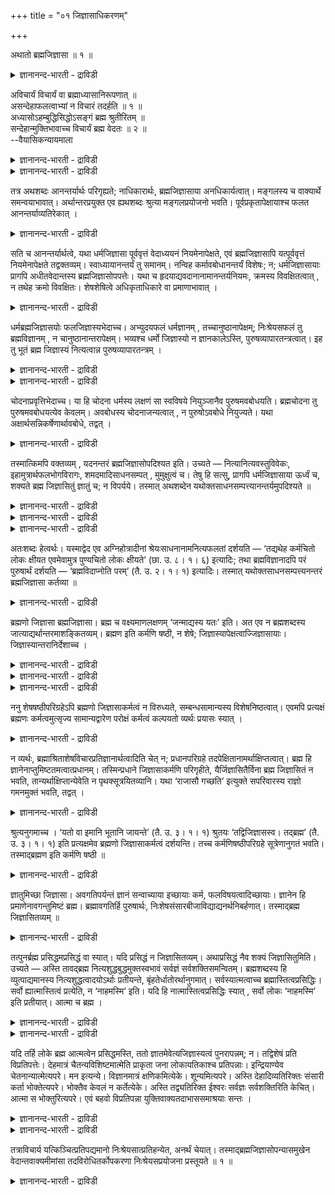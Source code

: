 +++
title = "०१ जिज्ञासाधिकरणम्"

+++

अथातो ब्रह्मजिज्ञासा ॥ १ ॥  
<details><summary>ज्ञानानन्द-भारती - द्राविडी</summary>

अदादो प्रह्मजिज्ञासा: ॥ १ ॥
</details>

अविचार्यं विचार्यं वा ब्रह्माध्यासानिरूपणात् ॥  
असन्देहाफलत्वाभ्यां न विचारं तदर्हति ॥ १ ॥  
अध्यासोऽहम्बुद्धिसिद्धोऽसङ्गं ब्रह्म श्रुतीरितम् ॥  
सन्देहान्मुक्तिभावाच्च विचार्यं ब्रह्म वेदतः ॥ २ ॥  
--वैयासिकन्यायमाला

<details><summary>ज्ञानानन्द-भारती - द्राविडी</summary>

अत्यासम् निरूबणम् सॆय्यप्पडादबडियाल् पिरह्मम् विसारिक्कत् (अर्त्तम्)
तगुदियऱ्ऱदा? विसारिक्क वेण्डियदु ताऩा? (पिरह्म विषयमाय्) सन्देहम्
इल्लादबडियालुम् (पिरह्मत्तै विसारिप्पदिऩाल्) पिरयोजऩम् इल्लाददिऩालुम्,
अदु विसारत्तिऱ्कु उरियदल्ल।
</details>

<details><summary>ज्ञानानन्द-भारती - द्राविडी</summary>

अत्यासम् ऎऩ्बदु "नाऩ्" ऎऩ्ऱ ऎण्णत्तिऩाल् सित्तित्तिरुक्किऱदु। पिरह्मम्
सङ्गमऱ्ऱदु ऎऩ्ऱु वेदत्तिऩाल् सॊल्लप्पडुगिऱदु। (इव्विदम् पिरह्मत्तिऩ्
स्वरूबत्तैप्पऱ्ऱि) सन्देहम् इरुप्पदिऩालुम् (अदैयऱि वदिऩाल्) मोक्षम्
(ऎऩ्ऱ पलऩ्) इरुप्पदिऩालुम्, पिरह्मम् वेदत्तैक् कॊण्डु विसारिक्क
वेण्डियदे।
</details>

तत्र अथशब्दः आनन्तर्यार्थः परिगृह्यते; नाधिकारार्थः, ब्रह्मजिज्ञासाया
अनधिकार्यत्वात्। मङ्गलस्य च वाक्यार्थे समन्वयाभावात्।
अर्थान्तरप्रयुक्त एव ह्यथशब्दः श्रुत्या मङ्गलप्रयोजनो भवति।
पूर्वप्रकृतापेक्षायाश्च फलत आनन्तर्याव्यतिरेकात् ।

<details><summary>ज्ञानानन्द-भारती - द्राविडी</summary>

(सारीर्ग मीमांसा सास्तिरत्तिऩ् अनुबन्द सदुष्टयम् अदावदु विषयम्,
पिरयोजऩम्, सम्बन्दम्, अदिगारि इवैगळै तीर्माऩम् सॆय्दु काट्टुगिऱदु
मुदलावदु अदिगरणम्)।

इङ्गे (सूत्रत्तिलुळ्ळ) ‘अद’ ऎऩ्ऱ वार्त्तै ‘पिऱगु’ ऎऩ्ऱ अर्त्तमुळ्ळदाग
ऎडुत्तुक्कॊळ्ळप् पडुगिऱदु; ‘आरम्बिक्कप्पडुगिऱदु' ऎऩ्ऱ अर्त्तमुडैय ताग
अल्ल। प्रह्मत्तै अऱियवुळ्ळ आसै आरम्बिक्कप् पडक्कूडियदिल्लाददिऩाल्,
‘मङ्गळम्' ऎऩ्बदुम् अल्ल वाक्यत्तिऩ् अर्त्तत्तिल् ऒट्टाददिऩाल्; वेऱु
विषयमाग उबयोगिक्कप्पट्ट ‘अद’ ऎऩ्ऱ सप्तम्दाऩ् अल्लवा केट्कप्पडुवदिऩाल्
मङ्गळत्तै प्रयोजऩ मागवुडैयदाग इरुक्कुम्? मुऩ्सॊऩ्ऩ अर्त्तत्तैक्
काट्टिलुम् पिऩ्ऩाल् सॊल्वदु वेऱु ऎऩ्बदैक्काट्ट ऎऩ्बदुम् मुऩ्सॊऩ्ऩदै
अबेक्षिप्पदु' अदसप्तार्त्तम् अल्ल। मुडिविल् ‘पिऱगु’ ऎऩ्ऱदऱ्कु
वेऱुबट्टदाग आगाददिऩाल्,
</details>

सति च आनन्तर्यार्थत्वे, यथा धर्मजिज्ञासा पूर्ववृत्तं वेदाध्ययनं
नियमेनापेक्षते, एवं ब्रह्मजिज्ञासापि यत्पूर्ववृत्तं नियमेनापेक्षते
तद्वक्तव्यम्। स्वाध्यायानन्तर्यं तु समानम्। नन्विह कर्मावबोधानन्तर्यं
विशेषः; न; धर्मजिज्ञासायाः प्रागपि अधीतवेदान्तस्य
ब्रह्मजिज्ञासोपपत्तेः। यथा च हृदयाद्यवदानानामानन्तर्यनियमः, क्रमस्य
विवक्षितत्वात् , न तथेह क्रमो विवक्षितः। शेषशेषित्वे अधिकृताधिकारे वा
प्रमाणाभावात् ।

<details><summary>ज्ञानानन्द-भारती - द्राविडी</summary>

‘पिऱगु' ऎऩ्ऱ अर्त्तमुळ्ळ तऩ्मैयिरुक्किऱ पडियाल्, तर्म जिज्ञासै (तर्मत्तै
अऱिय विरुप्पम्) ऎऩ्बदु मुऩ् इरुक्कुम् वेदात्ययऩत्तै नियममाग
अबेक्षिक्किऱदु ऎप्पडियो, अप्पडिये पिरह्म जिज्ञासै (पिरह्मत्तै अऱिय
विरुप्पम्) ऎऩ्बदुम् मुऩ् इरुप्पदाग ऎदै नियममाग अबेक्षिक्कुमो, अदु इङ्गु
सॊल्लप्पड वेण्डुम्। 'वेदत्तिऩ् अत्ययऩत् तिऱ्कुप् पिऱगु' ऎऩ्ऱु सॊऩ्ऩालो,
अदु (इरण्डिऱ्कुम्) पॊदुवायुळ्ळदु। इङ्गु 'कर्माविऩ् अऱिविऱ्कुप् पिऱगु'
ऎऩ्ऱ विसेषम् इरुक्कलामेयॆऩ्ऱाल्, सरियल्ल; उबनिषत्तै अत्ययऩम्
सॆय्दवऩुक्कु तर्मत्तै अऱिय विरुप्पम् एऱ्पडुवदऱ्कु मुऩ्ऩालेये, पिरह्मत्तै
अऱिय विरुप्पम् एऱ्पडक्कूडियदाऩदिऩाल्, (यागत्तिल्) ह्रुदयम् मुदलाऩवैगळै
ऎडुप्पदुगळिल् ऎप्पडि ‘पिऱगु' ऎऩ्ऱ नियमम् इरुक्किऱदो वरिसैयैच् चॊल्ल
उत्तेसित्तिरुप्पदाल्, अप्पडि इङ्गे (तर्म अऱिवु, पिरह्म अऱिवु,
ऎऩ्बदऱ्कुळ्) वरिसै सॊल्ल उत्तेसिक्कप्पट्टदिल्लै; तर्म जिज्ञासै पिरह्
मजिज्ञासै इव्विरण्डिऱ्कुळ् अङ्गम् अङ्गी ऎऩ्ऱ तऩ्मै उण्डॆऩ्बदिलो, (अदिल्)
अदिगारम् पॆऱ्ऱिरुन्दवऩुक्कुत्ताऩ् (इदिल् अदिगारमुण्डॆऩ् पदिलो, पिरमाणम्
इल्लाददिऩाल्।
</details>

धर्मब्रह्मजिज्ञासयोः फलजिज्ञास्यभेदाच्च। अभ्युदयफलं धर्मज्ञानम् ,
तच्चानुष्ठानापेक्षम्; निःश्रेयसफलं तु ब्रह्मविज्ञानम् , न
चानुष्ठानान्तरापेक्षम्। भव्यश्च धर्मो जिज्ञास्यो न ज्ञानकालेऽस्ति,
पुरुषव्यापारतन्त्रत्वात्। इह तु भूतं ब्रह्म जिज्ञास्यं नित्यत्वान्न
पुरुषव्यापारतन्त्रम् ।

<details><summary>ज्ञानानन्द-भारती - द्राविडी</summary>

(इव्विरण्डिऱ्कुम्) पलऩिलुम् अऱिय विरुम्बप् पडुम् वस्तुविलुम्,
वेऱ्ऱुमैयुळ्ळदालुम्, तर्म विषय माऩ अऱिवु अप्युदयत्तै (विषय सुगत्तै)
पलऩाग वुडैयदु; अदु अऩुष्टाऩत्तै (सॆय्गैयै) अबेक्षिक्किऱदागवुम्
इरुक्किऱदु। पिरह् मत्तिऩ् अऱिवो निच्रेयसत्तै (नित्यसुगत्तै)
पलऩागवुडैयदु; वेऱु अऩुष्टाऩत्तै अबेक्षिप्पदुमिल्लै।
</details>

<details><summary>ज्ञानानन्द-भारती - द्राविडी</summary>

अऱिय विरुम्बप्पडुगिऱ तर्मम् इऩि एऱ्पड वेण्डियदायुम् इरुक्किऱदु। अऱियुम्
कालत्तिल् इल्लै, पुरुषऩुडैय व्याबारत्तिऱ्कु अदीऩमायिरुप्पदाल्; इङ्गेयो
अऱियविरुम्बप्पडुम् पिरह्मम् एऱ्पट्टे यिरुप्पदु, ऎऩ्ऱैक्कुम्
उळ्ळदाऩदिऩाल् पुरुषऩुडैय वियाबारत्तिऱ्कु अदीऩमुम् अल्ल।
</details>

चोदनाप्रवृत्तिभेदाच्च। या हि चोदना धर्मस्य लक्षणं सा स्वविषये
नियुञ्जानैव पुरुषमवबोधयति। ब्रह्मचोदना तु पुरुषमवबोधयत्येव केवलम्।
अवबोधस्य चोदनाजन्यत्वात् , न पुरुषोऽवबोधे नियुज्यते। यथा
अक्षार्थसन्निकर्षेणार्थावबोधे, तद्वत् ।

<details><summary>ज्ञानानन्द-भारती - द्राविडी</summary>

(वेदम् सॆय्युम्) कट्टळैयिऩ् प्रव्रुत्तियिलुम् वेऱ्ऱुमै इरुप्पदाल्,
तर्मत्तैक्कुऱिप्पिडुम् कट्टळै ऎदुवो अदु तऩक्कु अदु तऩक्कु विषयमायुळ्ळ
कारियत्तिल् एविक्कॊण्डे पुरुषऩै अऱियच्चॆय्गिऱदु ऎऩ्बदु प्रसित्तम्;
प्रह्म विषयमाऩ कट्टळैयो पुरुषऩै (ऎदैयुम् सॆय्युम्बडि एवामल्) अऱियुम्बडि
मात्तिरम् सॆय्गिऱदु। अऱिवुक्कुक् कट्टळैयाल् एऱ्पडक्कूडिय
तऩ्मैयिल्लाददिऩाल्, पुरुषऩ् अऱिवु विषयत्तिल् एवप्पडुवदिल्लै;
इन्दिरियत्तिऱ्कुम्, विषयत्तिऱ्कुम् नॆरुक्कमिरुन्दाल् अऱिवदिल् ऎप्पडि
एवुदल् किडैयादो अदैप्पोल।
</details>

तस्मात्किमपि वक्तव्यम् , यदनन्तरं ब्रह्मजिज्ञासोपदिश्यत इति। उच्यते —
नित्यानित्यवस्तुविवेकः, इहामुत्रार्थफलभोगविरागः, शमदमादिसाधनसम्पत् ,
मुमुक्षुत्वं च। तेषु हि सत्सु, प्रागपि धर्मजिज्ञासाया ऊर्ध्वं च, शक्यते
ब्रह्म जिज्ञासितुं ज्ञातुं च; न विपर्यये। तस्मात् अथशब्देन
यथोक्तसाधनसम्पत्त्यानन्तर्यमुपदिश्यते ॥

<details><summary>ज्ञानानन्द-भारती - द्राविडी</summary>

आगैयाल् एदावदु सॊल्लवेण्डुम्, ऎदऱ्कुप् पिऱगु प्रह्मत्तै अऱिय विरुप्पम्
उबदेसिक्कप् पडुगिऱदु ऎऩ्ऱु,
</details>

<details><summary>ज्ञानानन्द-भारती - द्राविडी</summary>

सॊल्गिऱोम्: १। इदु नित्यवस्तु, इदु अनित्यवस्तु ऎऩ्ऱु पिरित्तऱिदल्, २।
इव्वुलगिलुम् मऱुमैयिलुमुळ्ळ विषयङ्गळै पोगंसॆय्वदिल् आसैयऱ्ऱिरुत्तल्, ३।
समम्, तमम् मुदलाऩ सादऩङ्गळुडऩ् कूडियिरुत्तल्, ४। विडुदलै अडैवदिल् आवल्।
</details>

<details><summary>ज्ञानानन्द-भारती - द्राविडी</summary>

इवैगळ् (विवेगम् मुदलाऩ सादऩङ्गळ्) इरुन्दुविट्टाल् तर्मविसारत्तिऱ्कु
मुऩ्ऩालुम्, पिऩ्ऩालुम् प्रह्मविसारम् सॆय्यमुडियुम्। अवैग ळिल्लाविट्टाल्
विसारम् सॆय्यमुडियादु। विसारम् सॆय्दालुम्, साक्षात्कार रूबमाऩ पलऩ्
एऱ्पडादु। आगैयाल् ‘अद' ऎऩ्ऱ वार्त्तैयिऩाल्, ‘सॊल्लिय पडिक्कुळ्ळ
सादऩङ्गळुडैय सेर्क्कैक्कुप् पिऱगु ऎऩ्बदु उबदेसिक्कप्पडुगिऱदु।
</details>

अतःशब्दः हेत्वर्थः। यस्माद्वेद एव अग्निहोत्रादीनां
श्रेयःसाधनानामनित्यफलतां दर्शयति — ‘तद्यथेह कर्मचितो लोकः क्षीयत
एवमेवामुत्र पुण्यचितो लोकः क्षीयते’ (छा. उ. ८। १। ६) इत्यादिः; तथा
ब्रह्मविज्ञानादपि परं पुरुषार्थं दर्शयति — ‘ब्रह्मविदाप्नोति परम्’ (तै.
उ. २। १। १) इत्यादिः। तस्मात् यथोक्तसाधनसम्पत्त्यनन्तरं
ब्रह्मजिज्ञासा कर्तव्या ॥

<details><summary>ज्ञानानन्द-भारती - द्राविडी</summary>

‘अद:' (अदऩाल्) ऎऩ्ऱ वार्त्तै कारणम् ऎऩ्बदै अर्त्तमाग उडैयदु। ऎदऩाल्,
सिरेयस् सादऩमाग उळ्ळ अक्ऩिहोत्रम् मुदलियवैगळुक्कु, ‘आगैयाल् ऎप्पडि इङ्गे
कर्माविऩाल् सेगरिक्कप्पट्ट लोगम् (पलऩ्) क्षयत्तै अडैगिऱदो, अप्पडिये ताऩ्
अङ्गे पुण्यत्तिऩाल् सेगरिक्कप्पट्ट लोगमुम् क्षयत्तै अडैगिऱदु।'
(सान्।VIII १-६) ऎऩ्बदु मुदलिय वेदमे अनित्यमाऩ पलऩैयुडैय तऩ्मैयैक्
काट्टुगिऱदो; अप्पडिये, पिरह्मत्तै अऱिवदिऩाल् मेलाऩ पुरुषार्त्तत्तै,
'पिरह्मत्तै अऱिबवऩ् मेलाऩदै अडैगिऱाऩ्' (तैत्तरीय II - १) ऎऩ्बदु मुदलियदु
काट्टुगिऱदो; अदऩाल्, सॊऩ्ऩबडियुळ्ळ सादऩङ्गळुडैय सेर्क्कैक्कुप्पिऱगु
पिरह्मत्तै विसारम् सॆय्यवेण्डुम्।
</details>

ब्रह्मणो जिज्ञासा ब्रह्मजिज्ञासा। ब्रह्म च वक्ष्यमाणलक्षणम्
‘जन्माद्यस्य यतः’ इति। अत एव न ब्रह्मशब्दस्य
जात्याद्यर्थान्तरमाशङ्कितव्यम्। ब्रह्मण इति कर्मणि षष्ठी, न शेषे;
जिज्ञास्यापेक्षत्वाज्जिज्ञासायाः। जिज्ञास्यान्तरानिर्देशाच्च ।

<details><summary>ज्ञानानन्द-भारती - द्राविडी</summary>

प्रह्म-अऱिवु-विरुप्पम् ऎऩ्बदु प्रह् मत्तिऩ् अऱिविल् विरुप्पम्। प्रह्मम्
ऎऩ्बदु 'ऎदिलिरुन्दु इदऩ् पिऱप्पु मुदलियदो' ऎऩ्ऱु मेलाल् सॊल्लप्पोगिऱ
लक्षणत्तैयुडैयदु। अदऩालेये ‘पिरह्मम्' ऎऩ्ऱ वार्त्तैक्कु (पिराह्मण) जादि
मुदलाऩ वेऱु अर्त्तमुण्डोवॆऩ्ऱु सन्देहिक्क वेण्डाम्।
</details>

<details><summary>ज्ञानानन्द-भारती - द्राविडी</summary>

‘पिरह्मत्तिऩ्’ ऎऩ्बदु कर्माविल् (इरण्डाम् वेऱ्ऱुमै अर्त्तत्तिल्) आऱाम्
वेऱ्ऱुमै; सेषत्तिल् (वॆऱुम् सम्बन्दत्तैक् कुऱिक्कुम् आऱाम् वेऱ्ऱुमै)
</details>

<details><summary>ज्ञानानन्द-भारती - द्राविडी</summary>

अल्ल, अऱिय विरुम्बुवदऱ्कु अऱिय विरुम्बप्पडुवदिऩ् अबेक्षैयिरुप्पदालुम्
वेऱु अऱिय विरुम्बप्पडुवदु कुऱिप्पिडप्पडाददिऩालुम्,
</details>

ननु शेषषष्ठीपरिग्रहेऽपि ब्रह्मणो जिज्ञासाकर्मत्वं न विरुध्यते,
सम्बन्धसामान्यस्य विशेषनिष्ठत्वात्। एवमपि प्रत्यक्षं ब्रह्मणः
कर्मत्वमुत्सृज्य सामान्यद्वारेण परोक्षं कर्मत्वं कल्पयतो व्यर्थः प्रयासः
स्यात् ।

<details><summary>ज्ञानानन्द-भारती - द्राविडी</summary>

‘से षत्तिल् आऱाम् वेऱ्ऱुमै' यॆऩ्ऱु ऎडुत्तुक् कॊण्डालुम्गूड सम्बन्दम्
पॊदुवायिरुप्पदु। विसेषत्तैयुम् सेर्त्तुक् कुऱिक्कुम् तऩ्मैयुळ्ळदाल्
पिरह्मत्तिऱ्कु अऱिय विरुम्बुदलुक्कु विषयमायिरुक्कुम् तऩ्मै विरोदप्पडादे?
ऎऩ्ऱाल्, अप्पडियुम्गूड पिरह्मत्तिऱ्कु नेरागवेयिरुक्कुम् विषयत्तऩ्मैयै
विट्टु विट्टु तॆरियामलिरुक्कुम् विषयत्तऩ्मैयै पॊदुसम्बन्दम् मूलमागक्
कल्बिक्किऱवऩुक्कु सिरमम् वीण्दाऩे?
</details>

न व्यर्थः, ब्रह्माश्रिताशेषविचारप्रतिज्ञानार्थत्वादिति चेत् न;
प्रधानपरिग्रहे तदपेक्षितानामर्थाक्षिप्तत्वात्। ब्रह्म हि
ज्ञानेनाप्तुमिष्टतमत्वात्प्रधानम्। तस्मिन्प्रधाने जिज्ञासाकर्मणि
परिगृहीते, यैर्जिज्ञासितैर्विना ब्रह्म जिज्ञासितं न भवति,
तान्यर्थाक्षिप्तान्येवेति न पृथक्सूत्रयितव्यानि। यथा ‘राजासौ गच्छति’
इत्युक्ते सपरिवारस्य राज्ञो गमनमुक्तं भवति, तद्वत् ।

<details><summary>ज्ञानानन्द-भारती - द्राविडी</summary>

‘वीण् इल्लै, पिरह्मत्तै यॊट्टिऩ ऎल्ला विसारङ्गळैयुम् पिरदिक्ञै सॆय्वदाऩ
पिरयोजऩ मिरुप्पदाल्' ऎऩ्ऱाल् सरियल्ल, पिरदाऩमायुळ्ळदै ऎडुत्तुक्कॊळ्ळुम्
पोदु, अदऱ्कुत् तेवैप्पडुव तॆल्लाम् ताऩागवे इऴुक्कप्पट्टुविडुवदाल्
अऱिविऩाल् अडैवदऱ्कु मिगवुम् विरुम्बप्पडुम्। तऩ्मैयुळ्ळदाल् पिरह्मम्
अल्लवा पिरदाऩम्? अन्द पिरदाऩमायुळ्ळदै अऱियविरुम्बुवदऱ्कु विषयमाग
ऎडुत्तुक्कॊण्डुविट्टाल्, ऎवैगळै अऱिय विरुम्बा मल् पिरह्मम् अऱिय
विरुम्बप्पट्टदाग आगादो, अवैगळुम् ताऩागवे इऴुक्कप्पट्टु विडुगिऩ्ऱऩ,
ऎऩ्बदिऩाल् (अवैगळै) तऩियाग सूत्रम् इयऱ्ऱवेण्डिय तिल्लै। ऎप्पडि 'अन्द
राजा पोगिऱार्' ऎऩ्ऱु सॊल्लुगैयिल् परिवारत्तुडऩ् कूडिऩ राजाविऩ् पोगुदल्
सॊल्लप्पट्टदाग आगिऱदो अदैप्पोल,
</details>

श्रुत्यनुगमाच्च । ‘यतो वा इमानि भूतानि जायन्ते’ (तै. उ. ३। १। १)
श्रुतयः ‘तद्विजिज्ञासस्व। तद्ब्रह्म’ (तै. उ. ३। १। १) इति
प्रत्यक्षमेव ब्रह्मणो जिज्ञासाकर्मत्वं दर्शयन्ति। तच्च
कर्मणिषष्ठीपरिग्रहे सूत्रेणानुगतं भवति। तस्माद्ब्रह्मण इति कर्मणि षष्ठी
॥

<details><summary>ज्ञानानन्द-भारती - द्राविडी</summary>

सुरुदियै अऩुसरित्तिरुप्पदिऩालुम्, 'ऎदिलिरुन्दे इन्द पूदङ्गळ्
उण्डागिऩ्ऱऩवो अदै नऩ्गु अऱि, अदु पिरह्मम्" (तैत्तिरीय ३-१) ऎऩ्बदु मुदलाऩ
सुरुदिगळ् नेरागवे पिरह्मत्तिऱ्कु अऱिय विरुम्बुवदऱ्कु कर्मावाग (विषयमाग)
विरुक्कुम् तऩ्मैयैक् काट्टुगिऩ्ऱऩ। कर्माविल् (विषयत्तै नेरिल्
कुऱिक्कुम्) आऱाम् वेऱ्ऱुमै ऎऩ्ऱु ऎडुत्तुक्कॊळ्ळुम् पोदु, अदुवुम् (अन्द
उबनिषत् काट्टुवदुम्) सुत्तिरत्तुडऩ्, ऒत्तदाग इरुक्किऱदु। आगैयाल्
'पिरह्मत्तिऩ्' ऎऩ्बदु कर्मावॆऩ्ऱ अर्त्तत्तिल् आऱाम् वेऱ्ऱुमै।
</details>

ज्ञातुमिच्छा जिज्ञासा। अवगतिपर्यन्तं ज्ञानं सन्वाच्याया इच्छायाः कर्म,
फलविषयत्वादिच्छायाः। ज्ञानेन हि प्रमाणेनावगन्तुमिष्टं ब्रह्म।
ब्रह्मावगतिर्हि पुरुषार्थः, निःशेषसंसारबीजाविद्याद्यनर्थनिबर्हणात्।
तस्माद्ब्रह्म जिज्ञासितव्यम् ॥

<details><summary>ज्ञानानन्द-भारती - द्राविडी</summary>

अऱिय विरुप्पम् ऎऩ्बदु अऱिवदऱ्कु आसै ‘सन्’ ऎऩ्ऱ पिरत्ययत्तिऩाल्
सॊल्लप्पडुगिऱ आसैक्कु कर्मा (विषयम्) नऩ्गु अऱिवदै (साक्षात् कारत्तै)
मुडिवि लुळ्ळ अऱिदल्, आसैक्कु पलऩै विषयमायुळ्ळ तऩ्मै युळ्ळदाल्, अऱिदल्
ऎऩ्ऱ पिरमाणत्तिऩाल् (अऱिविऩ् सादऩत्तिऩाल्) अऱिय आसैप्पडुवदु पिरह्मम्
अल्लवा? पिरह्मत्तिऩ् अऱिवुदाऩे पुरुषार्त्तम्? संसारत्तिऱ्कु पीजमागिय
अवित्यै मुदलाऩ कॆडुदल्गळै पाक्कियऩ्ऩियिल् पोक्कडिप्पदाल्, आगैयाल् अऱिय
विरुम्बप्पड वेण्डियदु पिरह्मम्
</details>

तत्पुनर्ब्रह्म प्रसिद्धमप्रसिद्धं वा स्यात्। यदि प्रसिद्धं न
जिज्ञासितव्यम्। अथाप्रसिद्धं नैव शक्यं जिज्ञासितुमिति। उच्यते — अस्ति
तावद्ब्रह्म नित्यशुद्धबुद्धमुक्तस्वभावं सर्वज्ञं सर्वशक्तिसमन्वितम्।
ब्रह्मशब्दस्य हि व्युत्पाद्यमानस्य नित्यशुद्धत्वादयोऽर्थाः प्रतीयन्ते,
बृंहतेर्धातोरर्थानुगमात्। सर्वस्यात्मत्वाच्च ब्रह्मास्तित्वप्रसिद्धिः।
सर्वो ह्यात्मास्तित्वं प्रत्येति, न ‘नाहमस्मि’ इति। यदि हि
नात्मास्तित्वप्रसिद्धिः स्यात् , सर्वो लोकः ‘नाहमस्मि’ इति प्रतीयात्।
आत्मा च ब्रह्म ।

<details><summary>ज्ञानानन्द-भारती - द्राविडी</summary>

अन्द पिरह्मम् पिरसित्तमागवो अल्लदु पिरसित्तमिल्लाददागवो इरुक्क वेण्डुम्;
पिरसित्त मायिरुन्दाल् अऱिय विरुम्बप्पडवेण्डियदिल्लै; अल्लदु
पिरसित्तमिल्लामलिरुन्दाल् अऱिय विरुम्बवे मुडियादु' ऎऩ्ऱाल्, सॊल्गिऱोम्।
पिरह्मम् नित्यमाय्,
</details>

<details><summary>ज्ञानानन्द-भारती - द्राविडी</summary>

सुत्तमाय् अऱिवुरूबमाय् विडुबट्टदाय् उळ्ळ स्वबावत्तैयुडैयदाय्,
ऎल्लावऱ्ऱैयुम् अऱिन्ददाय् ऎल्ला सक्तिगळुडऩ् कूडिऩदाय् इरुक्किऱदु।
'पिरह्मम्’ ऎऩ्गिऱ वार्त्तै ऎप्पडि एऱ्पट्टदॆऩ्ऱु पार्क्कैयिल् 'पिरह’
(वळर्च्चि) ऎऩ्ऱ तादूविऩ् पॊरुळ् ऒत्तुवरुव ताल् नित्यत्तऩ्मै,
सुत्तत्तऩ्मै मुदलाऩ अर्त्तङ्गळ् तॆरिगिऩ्ऱऩ। ऎल्लावऱ्ऱिऱ्कुम्,
आत्मावायिरुक्कुम् तऩ्मैयिऩालुम् पिरह्मत्तिऩ् इरुप्पुक्कु पिरसित्तियि
रुक्किऱदु। ऎल्लोरुमे तऩ्ऩुडैय इरुप्पै उणर्गिऱार्गळल्लवा? 'नाऩ् इल्लै'
ऎऩ्ऱु उणर्वदु किडैयादु। आत्माविऩ् इरुक्कुम् तऩ्मैक्कु
पिरसित्तियिल्लैयाऩालो, ऎल्ला उलगमुम् 'नाऩ् इल्लै' ऎऩ्ऱु उणरवेण्डि वरुम्
आत्मादाऩ् पिरह्मम्।
</details>

यदि तर्हि लोके ब्रह्म आत्मत्वेन प्रसिद्धमस्ति, ततो
ज्ञातमेवेत्यजिज्ञास्यत्वं पुनरापन्नम्; न। तद्विशेषं प्रति
विप्रतिपत्तेः। देहमात्रं चैतन्यविशिष्टमात्मेति प्राकृता जना
लोकायतिकाश्च प्रतिपन्नाः। इन्द्रियाण्येव चेतनान्यात्मेत्यपरे। मन
इत्यन्ये। विज्ञानमात्रं क्षणिकमित्येके। शून्यमित्यपरे। अस्ति
देहादिव्यतिरिक्तः संसारी कर्ता भोक्तेत्यपरे। भोक्तैव केवलं न
कर्तेत्येके। अस्ति तद्व्यतिरिक्त ईश्वरः सर्वज्ञः सर्वशक्तिरिति केचित्।
आत्मा स भोक्तुरित्यपरे। एवं बहवो विप्रतिपन्ना
युक्तिवाक्यतदाभाससमाश्रयाः सन्तः ।

<details><summary>ज्ञानानन्द-भारती - द्राविडी</summary>

“अप्पडियाऩाल्, आत्मावागविरुप्पदिऩाल् पिरह्मम् पिरसित्तमाग इरुक्किऱदु
ऎऩ्ऱाल्, अप्पॊऴुदु अऱियप् पट्टदागवे इरुप्पदाल् अदऱ्कु अऱिय
विरुम्बप्पडुम् तऩ्मै इल्लैयॆऩ्ऱु मऱुबडियुम् (आक्षेबम्) अदऩुडैय एऱ्पडुम्"
ऎऩ्ऱाल्, अप्पडियल्ल, विसेषत्तैप् पऱ्ऱि पलविद विवादमिरुक्कक् कूडियदाल्।
</details>

<details><summary>ज्ञानानन्द-भारती - द्राविडी</summary>

सादारण जऩङ्गळुम् लोगायदिगर्गळुम् अऱिवुडऩ् कूडियिरुक्कुम् तेहमे
आत्मावॆऩ्ऱु ऎण्णुगिऱवर्गळायिरुक्किऱार्गळ्; इन्दिरियङ्गळ् ताऩ् अऱिवुळ्ळवै
अवैगळे आत्मावॆऩ्ऱु मऱ्ऱ सिलर्, मऩस् (आत्मा) ऎऩ्ऱु वेऱुसिलर्;
क्षणिगमायुळ्ळ अऱिवुमात्तिरम् (आत्मा) ऎऩ्ऱु सिलर्; सूऩ्यम् (आत्मा) ऎऩ्ऱु
सिलर्; तेहम् मुदलियवऱ्ऱिऱ्कु वेऱाग संसारि यागवुम्, कर्त्तावागवुम्
पोक्तावागवुम् इरुप्पदु (आत्मा) ऎऩ्ऱु सिलर्; (आत्मा) वॆऱुम् पोक्तादाऩ्
कर्त्तावल्ल, ऎऩ्ऱु सिलर्; अदऱ्कु (आत्माविऱ्कु) वेऱाग सर्वक्ञराय्
सर्वसक्तियुळ्ळवराय् ईसुवरर् ऒरुवर् इरुक्किऱार् ऎऩ्ऱु सिलर्; अवर्
(ईसुवरर्) पोक्ताविऩ् आत्मावे ऎऩ्ऱु सिलर्। इव्विदमाग पलर् युक्ति,
सुरुदिवाक्कियम् अवैगळिऩ् आबासम् (तोऱ्ऱम्) इवैगळै आसिरयिरुप्पवर्गळाग
इरुन्दु कॊण्डु पलविद अबिप्पिरायमुळ्ळवर्गळाग इरुक्किऱार्गळ्।
</details>

तत्राविचार्य यत्किञ्चित्प्रतिपद्यमानो निःश्रेयसात्प्रतिहन्येत, अनर्थं
चेयात्। तस्माद्ब्रह्मजिज्ञासोपन्यासमुखेन वेदान्तवाक्यमीमांसा
तदविरोधितर्कोपकरणा निःश्रेयसप्रयोजना प्रस्तूयते ॥ १ ॥

<details><summary>ज्ञानानन्द-भारती - द्राविडी</summary>

अव्विषयत्तिल् विसारणै सॆय्यामल् ऎदैयेऩुम् तॆरिन्दु कॊळ्गिऱवऩ्
निच्रेयसिलिरुन्दु (उत्तममाऩ क्षेमत्तिलिरुन्दु) तडुक्कप्पट्टु विडुवाऩ्,
कॆडुदलैयुम् अडैवाऩ्। आगैयाल् पिरह्मत्तै अऱिय विरुप्पम् ऎऩ्बदै ऎडुत्तुच्
चॊल्वदऩ् मूलमाग उबनिषत्वाक्यङ्गळुडैय मीमांसै (विसारम्) अदऱ्कु
विरोदप्पडाद तर्क्कत्तिऩ् (युक्तियिऩ्) उदवियैयुडैयदाय् निच्रेयसै
प्रयोजऩमायुडैयदु आरम्बिक्कप् पडुगिऱदु।
</details>

